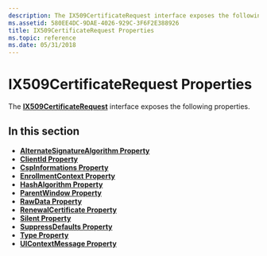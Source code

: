 ```yaml
---
description: The IX509CertificateRequest interface exposes the following properties.
ms.assetid: 580EE4DC-9DAE-4026-929C-3F6F2E388926
title: IX509CertificateRequest Properties
ms.topic: reference
ms.date: 05/31/2018
---
```


# IX509CertificateRequest Properties

The [**IX509CertificateRequest**](/windows/desktop/api/CertEnroll/nn-certenroll-ix509certificaterequest) interface exposes the following properties.

## In this section

-   [**AlternateSignatureAlgorithm Property**](/windows/desktop/api/CertEnroll/nf-certenroll-ix509certificaterequest-get_alternatesignaturealgorithm)
-   [**ClientId Property**](/windows/desktop/api/CertEnroll/nf-certenroll-ix509certificaterequest-get_clientid)
-   [**CspInformations Property**](/windows/desktop/api/CertEnroll/nf-certenroll-ix509certificaterequest-get_cspinformations)
-   [**EnrollmentContext Property**](/windows/desktop/api/CertEnroll/nf-certenroll-ix509certificaterequest-get_enrollmentcontext)
-   [**HashAlgorithm Property**](/windows/desktop/api/CertEnroll/nf-certenroll-ix509certificaterequest-get_hashalgorithm)
-   [**ParentWindow Property**](/windows/desktop/api/CertEnroll/nf-certenroll-ix509certificaterequest-get_parentwindow)
-   [**RawData Property**](/windows/desktop/api/CertEnroll/nf-certenroll-ix509certificaterequest-get_rawdata)
-   [**RenewalCertificate Property**](/windows/desktop/api/CertEnroll/nf-certenroll-ix509certificaterequest-get_renewalcertificate)
-   [**Silent Property**](/windows/desktop/api/CertEnroll/nf-certenroll-ix509certificaterequest-get_silent)
-   [**SuppressDefaults Property**](/windows/desktop/api/CertEnroll/nf-certenroll-ix509certificaterequest-get_suppressdefaults)
-   [**Type Property**](/windows/desktop/api/CertEnroll/nf-certenroll-ix509certificaterequest-get_type)
-   [**UIContextMessage Property**](/windows/desktop/api/CertEnroll/nf-certenroll-ix509certificaterequest-get_uicontextmessage)

 

 




